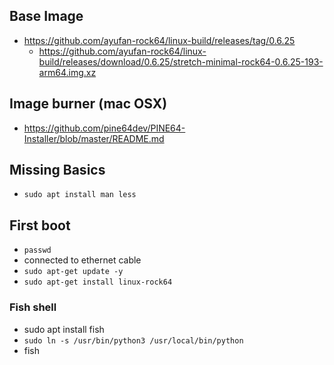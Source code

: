 
## Base Image

- https://github.com/ayufan-rock64/linux-build/releases/tag/0.6.25
  - https://github.com/ayufan-rock64/linux-build/releases/download/0.6.25/stretch-minimal-rock64-0.6.25-193-arm64.img.xz

## Image burner (mac OSX)
- https://github.com/pine64dev/PINE64-Installer/blob/master/README.md

## Missing Basics
- ``sudo apt install man less``

## First boot
 - ``passwd``
 - connected to ethernet cable
 - ``sudo apt-get update -y``
 - ``sudo apt-get install linux-rock64``

### Fish shell
 - sudo apt install fish
 - ``sudo ln -s /usr/bin/python3 /usr/local/bin/python``
 - fish


 
 
